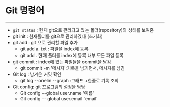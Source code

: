 # Git 명령어

---

- `git status` : 현재 git으로 관리되고 있는 폴더(repository)의 상태를 보여줌
- git init : 현재폴더를 git으로 관리하겠다 (초기화)
- git add : git 으로 관리할 파일 추가
  - git add a. txt : 파일을 index에 등록
  - git add . 현재 폴더를 index에 등록 내부 모든 파일 등록
- git commit :  index에 있는 파일들을 commit을 남김
  - git commit -m '메시지':기록을 남기면서, 메시지를 남김
- Git log : 남겨온 커밋 확인
  - git log --onelin --graph :그래프 +한줄로 기록 조회
- Git config: git 프로그램의 설정을 담당
  - Git config --global user.name '이름'
  - Git config -- global user.email 'email'